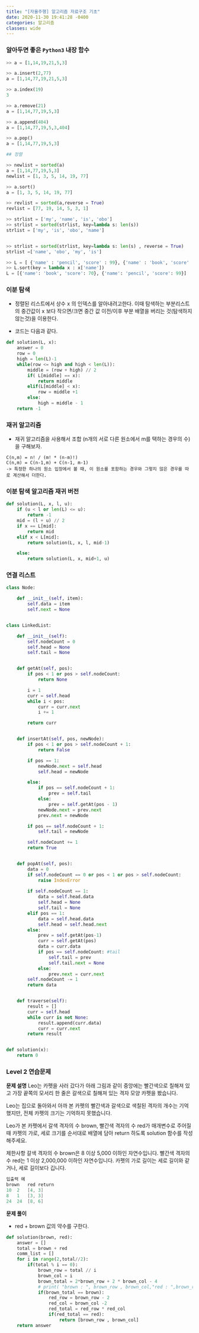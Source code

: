 ```yaml
---
title: "[자율주행] 알고리즘 자료구조 기초"
date: 2020-11-30 19:41:28 -0400
categories: 알고리즘
classes: wide
---
```


### 알아두면 좋은 ``Python3`` 내장 함수

```py
>> a = [1,14,19,21,5,3]

>> a.insert(2,77)
a = [1,14,77,19,21,5,3]

>> a.index(19)
3

>> a.remove(21)
a = [1,14,77,19,5,3]

>> a.append(404)
a = [1,14,77,19,5,3,404]

>> a.pop()
a = [1,14,77,19,5,3]

## 정렬

>> newlist = sorted(a)
a = [1,14,77,19,5,3]
newlist = [1, 3, 5, 14, 19, 77]

>> a.sort()
a = [1, 3, 5, 14, 19, 77]

>> revlist = sorted(a,reverse = True)
revlist = [77, 19, 14, 5, 3, 1]

>> strlist = ['my', 'name', 'is', 'obo']
>> strlist = sorted(strlist, key=lambda s: len(s))
strlist = ['my', 'is', 'obo', 'name']


>> strlist = sorted(strlist, key=lambda s: len(s) , reverse = True)
strlist =['name', 'obo', 'my', 'is']

>> L = [ {'name' : 'pencil', 'score' : 99}, {'name' : 'book', 'score' : 70}]
>> L.sort(key = lambda x : x['name'])
L = [{'name': 'book', 'score': 70}, {'name': 'pencil', 'score': 99}]
```

### 이분 탐색

- 정렬된 리스트에서 상수 x 의 인덱스를 알아내려고한다. 이때 탐색하는 부분리스트의 중간값이 x 보다 작으면/크면 중간 값 이전/이후 부분 배열을 버리는 것(탐색하지 않는것)을 이용한다.

- 코드는 다음과 같다.

```py
def solution(L, x):
    answer = 0
    row = 0
    high = len(L)-1
    while(row <= high and high < len(L)):
        middle = (row + high) // 2
        if( L[middle] == x):
            return middle
        elif(L[middle] < x):
            row = middle +1
        else:
            high = middle - 1
    return -1
```


### 재귀 알고리즘

- 재귀 알고리즘을 사용해서 조합 (n개의 서로 다른 원소에서 m를 택하는 경우의 수)을 구해보자.

```
C(n,m) = n! / (m! * (n-m)!)
C(n,m) = C(n-1,m) + C(n-1, m-1)
-> 특정한 하나의 원소 입장에서 볼 때, 이 원소를 포함하는 경우와 그렇지 않은 경우를 따로 계산해서 더한다.
``` 

### 이분 탐색 알고리즘 재귀 버전

```py
def solution(L, x, l, u):
    if (u < l or len(L) <= u):
        return -1
    mid = (l + u) // 2
    if x == L[mid]:
        return mid
    elif x < L[mid]:
        return solution(L, x, l, mid-1)

    else:
        return solution(L, x, mid+1, u)

```


### 연결 리스트

```py
class Node:

    def __init__(self, item):
        self.data = item
        self.next = None


class LinkedList:

    def __init__(self):
        self.nodeCount = 0
        self.head = None
        self.tail = None


    def getAt(self, pos):
        if pos < 1 or pos > self.nodeCount:
            return None

        i = 1
        curr = self.head
        while i < pos:
            curr = curr.next
            i += 1

        return curr


    def insertAt(self, pos, newNode):
        if pos < 1 or pos > self.nodeCount + 1:
            return False

        if pos == 1:
            newNode.next = self.head
            self.head = newNode

        else:
            if pos == self.nodeCount + 1:
                prev = self.tail
            else:
                prev = self.getAt(pos - 1)
            newNode.next = prev.next
            prev.next = newNode

        if pos == self.nodeCount + 1:
            self.tail = newNode

        self.nodeCount += 1
        return True


    def popAt(self, pos):
        data = 0
        if self.nodeCount == 0 or pos < 1 or pos > self.nodeCount:
            raise IndexError
        
        if self.nodeCount == 1:
            data = self.head.data
            self.head = None
            self.tail = None
        elif pos == 1:
            data = self.head.data
            self.head = self.head.next
        else:
            prev = self.getAt(pos-1)
            curr = self.getAt(pos)
            data = curr.data
            if pos == self.nodeCount: #tail
                self.tail = prev
                self.tail.next = None
            else:
                prev.next = curr.next
        self.nodeCount -= 1
        return data


    def traverse(self):
        result = []
        curr = self.head
        while curr is not None:
            result.append(curr.data)
            curr = curr.next
        return result


def solution(x):
    return 0

```

### Level 2 연습문제

**문제 설명**
Leo는 카펫을 사러 갔다가 아래 그림과 같이 중앙에는 빨간색으로 칠해져 있고 가장 끝쪽의 모서리 한 줄은 갈색으로 칠해져 있는 격자 모양 카펫을 봤습니다.

Leo는 집으로 돌아와서 아까 본 카펫의 빨간색과 갈색으로 색칠된 격자의 개수는 기억했지만, 전체 카펫의 크기는 기억하지 못했습니다.

Leo가 본 카펫에서 갈색 격자의 수 brown, 빨간색 격자의 수 red가 매개변수로 주어질 때 카펫의 가로, 세로 크기를 순서대로 배열에 담아 return 하도록 solution 함수를 작성해주세요.

제한사항
갈색 격자의 수 brown은 8 이상 5,000 이하인 자연수입니다.
빨간색 격자의 수 red는 1 이상 2,000,000 이하인 자연수입니다.
카펫의 가로 길이는 세로 길이와 같거나, 세로 길이보다 깁니다.

```s
입출력 예
brown	red	return
10	2	[4, 3]
8	1	[3, 3]
24	24	[8, 6]
```

**문제 풀이**

- red + brown 값의 약수를 구한다.

```py
def solution(brown, red):
    answer = []
    total = brown + red
    comm_list = []
    for i in range(2,total//2):
        if(total % i == 0):
            brown_row = total // i
            brown_col = i
            brown_total = 2*brown_row + 2 * brown_col - 4
            # print( "brown : ", brown_row , brown_col,"red : ",brown_row - 2 ,brown_col -2)
            if(brown_total == brown):
                red_row = brown_row - 2
                red_col = brown_col -2
                red_total = red_row * red_col
                if(red_total == red):
                    return [brown_row , brown_col]
    return answer
```